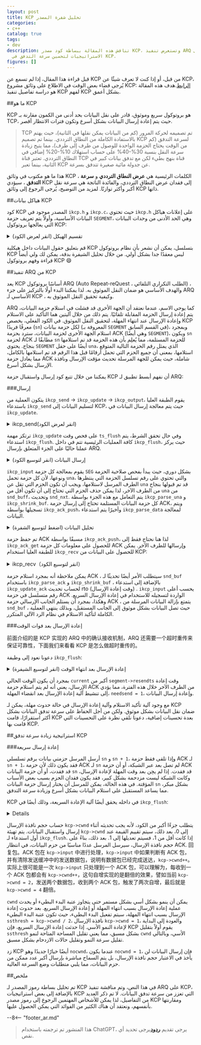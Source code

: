 ```yaml
---
layout: post
title: KCP تحليل شفرة المصدر
categories:
- c++
catalog: true
tags:
- dev
description: تناقش هذه المقالة ببساطة كود مصدر KCP، وتستعرض تنفيذ ARQ على KCP، وبعض
  الاستراتيجيات لتحسين سرعة التدفق في KCP.
figures: []
---
```


<meta property="og:title" content="KCP 源码剖析" />

قبل قراءة هذا المقال، إذا لم تسمع عن KCP من قبل، أو إذا كنت لا تعرف شيئًا عن KCP، يُرجى قضاء بعض الوقت في الاطلاع على وثائق مشروع KCP: [الرابط](https://github.com/skywind3000/kcp).هدف هذه المقالة هو دراسة تفاصيل تنفيذ KCP لفهم KCP بشكل أعمق.

##ما هو KCP

KCP هو بروتوكول سريع وموثوق، قادر على نقل البيانات بحد أدنى من الكمون مقارنة بـ TCP، حيث يتم إعادة إرسال البيانات بشكل أسرع وتكون فترات الانتظار أقصر.

> TCP تم تصميمه لحركة المرور (كم من البيانات يمكن نقلها في الثانية)، حيث يهتم بالاستفادة الكاملة من النطاق الترددي. بينما تم تصميم KCP لسرعة التدفق (كم من الوقت يحتاج الحزمة الواحدة للوصول من طرف إلى طرف)، مما يتيح زيادة سرعة النقل بنسبة 30%-40% على حساب استهلاك 10%-20% إضافي في النطاق الترددي. تعتبر قناة TCP قناة بنهج بطيء لكن مع تدفق بيانات كبير في الثانية، بينما تعبر KCP عن جدولة مائية صغيرة تتدفق بسرعة.

هذا ما هو مكتوب في وثائق KCP ، الكلمات الرئيسية هي **عرض النطاق الترددي** و **سرعة التدفق** ، سيؤدي KCP إلى فقدان عرض النطاق الترددي، والفائدة الناتجة هي سرعة نقل أكبر وأكثر توازنًا. لمزيد من التوضيح، يُرجى الرجوع إلى وثائق KCP ذاتها.

##هياكل بيانات KCP

كود KCP المصدر موجود في `ikcp.h` و `ikcp.c`، حيث تحتوي `ikcp.h` على إعلانات هياكل البيانات الأساسية، وأولاً يتم تعريف حزمة `SEGMENT`، وهي الحد الأدنى من وحدات البيانات التي يعالجها بروتوكول KCP:

<details>
<summary> تقسيم الهيكل (انقر لعرض الكود) </summary>
```cpp
//=====================================================================
// قطعة (segment) هي ببساطة حزمة بيانات واحدة
//=====================================================================
struct IKCPSEG
{
// عقدة القائمة المرتبطة، كلا من قائمة الإرسال والاستقبال هي هيكل القائمة المرتبطة هنا
    struct IQUEUEHEAD node;

رقم المحادثة، يكون نفس رقم المحادثة لنفس الجلسة
    IUINT32 conv;

// نوع数据包，例如 DATA 或 ACK
    IUINT32 cmd;

// بسبب قيود MTU، فإن حزم البيانات الكبيرة يتم تقسيمها إلى عدة حزم بيانات صغيرة، وهذا هو رقم الحزمة الصغيرة.
    IUINT32 frg

كل حزمة بيانات ستحمل معها حجم نافذة الاستلام الخاصة بالمُرسِل.
    IUINT32 wnd;

// وقت الإرسال، إذا كانت الحزمة ACK، ستُضبط على ts لحزمة المصدر
    IUINT32 ts;

// الرقم الذي يميز حزمة البيانات
    IUINT32 sn;

// تمثل جميع حزم البيانات التي أقل من una تم استلامها بنجاح ، وهذا معناه متطابق مع TCP: أقدم رقم تسلسل لم يتم الاعتراف به SND
    IUINT32 una;

// طول البيانات
    IUINT32 len;

// زمن إعادة الإرسال عند انتهاء المهلة
    IUINT32 resendts;

// مدة الانتظار للوقت المستنفد في المرة القادمة
    IUINT32 rto;

إعادة الإرسال السريع، عدد الحزم البيانات التي تم استلامها بعد هذه الحزمة، إذا تجاوزت قيمة معينة يتم تنشيط إعادة الإرسال السريع.
    IUINT32 fastack;

عدد المرات المرسلة
    IUINT32 xmit;

// البيانات
    char data[1];
};
```
</details>

بعد قراءة تعليق `SEGMENT`، يمكن بشكل عام ملاحظة أن أساس KCP هو أيضا بروتوكول ARQ، حيث يتم ضمان تسليم البيانات من خلال إعادة الإرسال التلقائي بعد فترة من الزمن. الآن دعنا نلقي نظرة على تعريف هيكل KCP `KCPCB`.

<details>
<summary> هيكل KCP (انقر لتوسيع الرمز) </summary>
```cpp
//---------------------------------------------------------------------
// IKCPCB
//---------------------------------------------------------------------
struct IKCPCB
{
// conv: رقم المحادثة
مترجم، مشغل: أقصى وحدة نقل، أقصى حجم لقطعة الرسالة
// state: حالة الجلسة، 0 صالحة، -1 مفصولة
    IUINT32 conv, mtu, mss, state;

// snd_una: انتظار رقم حزمة ACK
// snd_nxt: رقم حزمة البيانات التالية في انتظار الإرسال
// rcv_nxt: الحزمة التالية المنتظر استقبالها من البيانات
    IUINT32 snd_una, snd_nxt, rcv_nxt;

// ts_recent, ts_lastack: غير مستخدم
// ssthresh: عتبة بدء التباطؤ لضبط الازدحام
    IUINT32 ts_recent, ts_lastack, ssthresh;

// rx_rto: rto (توقيت إعادة الإرسال)، وقت إعادة الإرسال عند انتهاء المهلة
// rx_rttval, rx_srtt, rx_minrto: حساب المتغيرات الوسيطة لـ rto
    IINT32 rx_rttval, rx_srtt, rx_rto, rx_minrto;

// snd_wnd، rcv_wnd: حجم أقصى لنافذة الإرسال والاستقبال
// rmt_wnd: remote wnd ، حجم نافذة الاستقبال المتبقي للجهة البعيدة
// cwnd: الحجم القابل للإرسال
// استفسار: هل يجب إرسال علامة لرسالة التحكم؟
    IUINT32 snd_wnd, rcv_wnd, rmt_wnd, cwnd, probe;

// الوقت الحالي: الوقت الحالي
// interval: فترة التحديث
// ts_flush: الوقت القادم الذي يحتاج إلى التحديث
// xmit: عدد مرات فشل الإرسال
    IUINT32 current, interval, ts_flush, xmit;

// طول القائمة المرتبطة
    IUINT32 nrcv_buf, nsnd_buf;
    IUINT32 nrcv_que, nsnd_que;

// nodelay: التحكم في سرعة زيادة rto لإعادة الإرسال عند انتهاء المهلة
// updated: هل تم استدعاء ikcp_update سابقًا
    IUINT32 nodelay, updated;

// ts_probe, probe_wait: عندما تكون نافذة استلام الطرف الآخر 0 لفترة طويلة، يتم بدء الاستفسار بشكل دوري.
    IUINT32 ts_probe, probe_wait;

deal_link: الجانب الآخر غير مستجيب لفترة طويلة
// incr: تزيد: يشارك في حساب حجم نافذة الإرسال
    IUINT32 dead_link, incr;

// queue: حزم البيانات التي تتواصل مع طبقة المستخدم
// buf: حزمة البيانات المخزنة في البروتوكول
    struct IQUEUEHEAD snd_queue;
    struct IQUEUEHEAD rcv_queue;
    struct IQUEUEHEAD snd_buf;
    struct IQUEUEHEAD rcv_buf;

حتماً، سأقوم بترجمة المحتوى إلى اللغة العربية.
    IUINT32 *acklist;

// عدد الحزم المطلوبة التي تحتاج إلى تأكيد الاستلام
    IUINT32 ackcount;

// حجم الذاكرة في القائمة
    IUINT32 ackblock;

// بيانات تم تمريرها من مستوى المستخدم
    void *user;

// مكان لتخزين حزمة kcp
    char *buffer;

// عدد المرات التي تم فيها تفعيل إعادة النقل السريع (fastack)
    int fastresend;

عدد أقصى لإعادة النقل السريع
    int fastlimit;

// nocwnd: لا تأخذ في اعتبارك حجم نافذة الإرسال في بداية التشغيل البطيء
// stream: وضع التدفق
    int nocwnd, stream;

    // debug log
    int logmask;

// واجهة إرسال البيانات
    int (*output)(const char *buf, int len, struct IKCPCB *kcp, void *user);

    void (*writelog)(const char *log, struct IKCPCB *kcp, void *user);
};
```
</details>

قم بتعليق حقول البيانات داخل هيكلية KCP بتسلسل، يمكن أن نشعر بأن نظام بروتوكول KCP ليس معقدًا جدا بشكل أولي. من خلال تحليل الشيفرة بدقة، يمكن لك ولي أيضاً قراءة وفهم بروتوكول KCP :smile:

##تنفيذ ARQ من KCP

يعد KCP أساسًا بروتوكول ARQ (Auto Repeat-reQuest ، الطلب التكراري التلقائي) ، والهدف الأساسي هو ضمان النقل الموثوق به. لذا يمكننا البدء أولًا بالتركيز على جزء ARQ الأساسي لـ KCP ، وكيفية تحقيق النقل الموثوق به.

ARQ كما يوحي الاسم، عندما نعتقد أن الجهة الأخرى قد فشلت في استلام حزمة البيانات، يتم إعادة إرسال الحزمة المقابلة تلقائيًا. يتم ذلك من خلال آليتين هما التأكيد على الاستلام وإعادة الإرسال عند انتهاء المهلة، لتحقيق النقل الموثوق. في الكود الفعلي، يخصص KCP معرفًا فريدًا (`sn`) لكل حزمة بيانات (المعروفة بـ `SEGMENT` في القسم السابق)، وبمجرد استلام الجهة الأخرى لحزمة البيانات، سترد بحزمة ACK (وهي أيضًا `SEGMENT`)، ويكون `sn` لحزمة ACK مطابقًا لـ `sn` للحزمة المستلمة، مما يُعلِم بأن هذه الحزمة قد تم استلامها بنجاح. يحتوي `SEGMENT` أيضًا على حقل `una`، الذي يمثل رقم الحزمة التالية المتوقع استلامها، بمعنى أن جميع الحزم التي تحمل أرقامًا قبل هذا الرقم قد تم استلامها بالكامل، مما يعادل حزمة ACK شاملة، حيث يمكن للجهة المرسلة تحديث مؤقت الإرسال ونافذة الإرسال بشكل أسرع.

يمكننا من خلال تتبع كود إرسال واستقبال حزمة KCP أن نفهم أبسط تطبيق لـ ARQ:

###إرسال

يتكون العملية من `ikcp_send` -> `ikcp_update` -> `ikcp_output`، يقوم الطبقة العليا باستدعاء `ikcp_send` لتسليم البيانات إلى KCP، حيث يتم معالجة إرسال البيانات في `ikcp_update`.

<details>
<summary> ikcp_send(انقر لعرض الكود) </summary>
```cpp
//---------------------------------------------------------------------
واجهة إرسال البيانات، حيث يُستدعى المستخدم ikcp_send لإرسال البيانات عبر kcp
// user/upper level send, returns below zero for error
//---------------------------------------------------------------------
int ikcp_send(ikcpcb *kcp, const char *buffer, int len)
{
    IKCPSEG *seg;
    int count, i;

// mss لا يمكن أن تكون أقل من 1
    assert(kcp->mss > 0);
    if (len < 0) return -1;

    // append to previous segment in streaming mode (if possible)
    if (kcp->stream != 0) {
// معالجة وضع التدفق
        // ......
    }

// حساب الحزمة الفرعية، إذا كانت طول البيانات len أكبر من المss، فيجب تقسيمها إلى عدة حزم للإرسال، ويتعين على الطرف الآخر جمعها بعد الاستلام
    if (len <= (int)kcp->mss) count = 1;
    else count = (len + kcp->mss - 1) / kcp->mss;

    if (count >= (int)IKCP_WND_RCV) return -2;

    if (count == 0) count = 1;

// تقسيم
    for (i = 0; i < count; i++) {
حساب طول بيانات الحزمة، وتخصيص هيكل seg المقابل
        int size = len > (int)kcp->mss ? (int)kcp->mss : len;
        seg = ikcp_segment_new(kcp, size);
        assert(seg);
        if (seg == NULL) {
            return -2;
        }

قم بتعيين معلومات البيانات لـ seg ، حيث يُمثل frg رقم الحزمة المقسمة
        if (buffer && len > 0) {
            memcpy(seg->data, buffer, size);
        }
        seg->len = size;
        seg->frg = (kcp->stream == 0)? (count - i - 1) : 0;

// إضافة إلى نهاية snd_queue، وزيادة nsnd_qua بمقدار واحد
        iqueue_init(&seg->node);
        iqueue_add_tail(&seg->node, &kcp->snd_queue);
        kcp->nsnd_que++;
        if (buffer) {
            buffer += size;
        }
        len -= size;
    }

    return 0;
}
```
</details>

`ikcp_send` هو واجهة إرسال تُستدعى من الطبقة العلوية لبروتوكول KCP، حيث يجب على جميع البيانات التي يتم إرسالها عبر KCP أن تمر عبر هذه الواجهة. يقوم `ikcp_send` بعمل بسيط جدًا، حيث يقسم البيانات إلى حزم متعددة بناءً على `kcp->mss` (أقصى طول بيانات للحزمة) ويعين رقم تسلسلي لكل حزمة، ثم يُضاف في نهاية قائمة الإرسال `snd_queue`. الوضع التدفقي هو أن يُعامل البيانات المُرسلة عبر `ikcp_send` متتالية باعتبارها تدفقًا، حيث يتم ملء الأقسام غير الممتلئة أوتوماتيكيًا أولاً ثم تُخصص أقسام جديدة. لا نتحدث في هذا المقال عن تفاصيل التنفيذ، ولكن من المؤكد أنه بعد قراءة هذا المقال والنظر في الشفرة المصدرية، ستتمكن من فهمه بشكل أفضل.

بعد اكتمال استدعاء `ikcp_send`، يتم وضع البيانات في `snd_queue` الخاصة بـ KCP، لذا يحتاج KCP بعد ذلك إلى إيجاد فرصة لإرسال البيانات التي تنتظر الإرسال، وهذه الكودات موجودة في `ikcp_update` و `ikcp_flush`:

<details>
<summary> ikcp_update（انقر لتوسيع الكود） </summary>
```cpp
//---------------------------------------------------------------------
ikcp_update هو واجهة تُستدعى بانتظام من الطبقة العليا، تُستخدم لتحديث حالة "kcp" وإرسال البيانات.
// update state (call it repeatedly, every 10ms-100ms), or you can ask 
// ikcp_check when to call it again (without ikcp_input/_send calling).
// 'current' - current timestamp in millisec. 
//---------------------------------------------------------------------
void ikcp_update(ikcpcb *kcp, IUINT32 current)
{
    IINT32 slap;

    kcp->current = current;

// ikcp_flush سيتحقق من ذلك، يجب على الطبقة العليا أن تستدعي ikcp_update قبل أن تتمكن من استدعاء ikcp_flush، يُنصح باستخدام ikcp_update فقط
    if (kcp->updated == 0) {
        kcp->updated = 1;
        kcp->ts_flush = kcp->current;
    }

    slap = _itimediff(kcp->current, kcp->ts_flush);

    if (slap >= 10000 || slap < -10000) {
        kcp->ts_flush = kcp->current;
        slap = 0;
    }

    if (slap >= 0) {
وزمن تفريغ المخزون المقبل
        kcp->ts_flush += kcp->interval;
        if (_itimediff(kcp->current, kcp->ts_flush) >= 0) {
            kcp->ts_flush = kcp->current + kcp->interval;
        }
        ikcp_flush(kcp);
    }
}
```
</details>

ترتكز مهمة `ikcp_update` على فحص وقت `ts_flush` وفي حال تحقق الشرط، يتم استدعاء `ikcp_flush`. كافة العمليات الرئيسية تتم في داخل `ikcp_flush`، حيث يركز عملنا حاليًا على الجزء المتعلق بإرسال ARQ.

<details>
<summary> إرسال البيانات (انقر لتوسيع الكود) </summary>
```cpp
//---------------------------------------------------------------------
// ikcp_flush
//---------------------------------------------------------------------
void ikcp_flush(ikcpcb *kcp)
{
    IUINT32 current = kcp->current;

// buffer هو البيانات التي سيتم تمريرها إلى ikcp_output، ويتم تهيئته ليكون ثلاثة أضعاف حجم الحزمة
    char *buffer = kcp->buffer;
    char *ptr = buffer;
    int count, size, i;
    IUINT32 resent, cwnd;
    IUINT32 rtomin;
    struct IQUEUEHEAD *p;
    int change = 0;
    int lost = 0;
    IKCPSEG seg;

    // 'ikcp_update' haven't been called.
    if (kcp->updated == 0) return;

    seg.conv = kcp->conv;
    seg.cmd = IKCP_CMD_ACK;
    seg.frg = 0;

seg.wnd هو متغير يعبر عن حجم النافذة المتاحة حاليًا.
    seg.wnd = ikcp_wnd_unused(kcp);
    seg.una = kcp->rcv_nxt;
    seg.len = 0;
    seg.sn = 0;
    seg.ts = 0;

// إرسال تأكيد (ack)
// حساب نافذة الإرسال
    //...

// نقل حزم البيانات من طابور الإرسال إلى الذاكرة المؤقتة للإرسال
التحرك يتطلب تحقيق حجم نافذة الإرسال، عندما تمتلئ نافذة الإرسال، يتوقف التحرك
البيانات الموجودة في snd_buf هي البيانات التي يمكن إرسالها مباشرة إلى الطرف الآخر عن طريق استدعاء ikcp_output.
    while (_itimediff(kcp->snd_nxt, kcp->snd_una + cwnd) < 0) {
        IKCPSEG *newseg;
        if (iqueue_is_empty(&kcp->snd_queue)) break;

        newseg = iqueue_entry(kcp->snd_queue.next, IKCPSEG, node);

        iqueue_del(&newseg->node);
        iqueue_add_tail(&newseg->node, &kcp->snd_buf);
        kcp->nsnd_que--;
        kcp->nsnd_buf++;

        newseg->conv = kcp->conv;
        newseg->cmd = IKCP_CMD_PUSH;
        newseg->wnd = seg.wnd;
        newseg->ts = current;

// seg رقم تسلسلي فريد، في الواقع هو kcp->snd_nxt المتزايد.
        newseg->sn = kcp->snd_nxt++;

قم بضبط una هنا، وأبلغ الجهة الأخرى برقم التسلسل للحزمة المنتظرة التالية لاستقبالها
        newseg->una = kcp->rcv_nxt;
        newseg->resendts = current;
        newseg->rto = kcp->rx_rto;
        newseg->fastack = 0;
        newseg->xmit = 0;
    }

// حساب علامة الإعادة السريعة، وقت الانتظار في حالة المهلة
    // ...

// إرسال snd_buf
    for (p = kcp->snd_buf.next; p != &kcp->snd_buf; p = p->next) {
        IKCPSEG *segment = iqueue_entry(p, IKCPSEG, node);
        int needsend = 0;
        if (segment->xmit == 0) {
            // الإرسال لأول مرة
// set->xmit تشير إلى عدد الارسالات
// resendts وقت الانتظار لإعادة الإرسال بعد انتهاء المهلة
            needsend = 1;
            segment->xmit++;
            segment->rto = kcp->rx_rto;
            segment->resendts = current + segment->rto + rtomin;
        }
        else if (_itimediff(current, segment->resendts) >= 0) {
            // إعادة الإرسال بعد انتهاء المهلة
            // ...
        }
        else if (segment->fastack >= resent) {
// إعادة النقل السريع
            // ...
        }

        if (needsend) {
            int need;
            segment->ts = current;
            segment->wnd = seg.wnd;
            segment->una = kcp->rcv_nxt;

            size = (int)(ptr - buffer);
            need = IKCP_OVERHEAD + segment->len;

// كلما زادت البيانات في الذاكرة المؤقتة عن mtu، يجب إرسالها أولاً، لتجنب تقسيم الحزم في الطبقة السفلية قدر الإمكان.
            if (size + need > (int)kcp->mtu) {
                ikcp_output(kcp, buffer, size);
                ptr = buffer;
            }

قم بنسخ بيانات التحكم seg إلى الذاكرة buffer ، حيث يتولى الخوارزمية kcp معالجة مشكلة ترتيب البايتات بطريقتها الخاصة.
            ptr = ikcp_encode_seg(ptr, segment);

// إعادة نسخ البيانات
            if (segment->len > 0) {
                memcpy(ptr, segment->data, segment->len);
                ptr += segment->len;
            }


            if (segment->xmit >= kcp->dead_link) {
                kcp->state = (IUINT32)-1;
            }
        }
    }

    // flash remain segments
    size = (int)(ptr - buffer);
    if (size > 0) {
        ikcp_output(kcp, buffer, size);
    }

// حساب ssthresh، تحديث نافذة البدء البطيء
    // ...
}
```
</details>

نحن حاليًا نركز فقط على المنطق المتعلق بإرسال البيانات داخل `ikcp_flush`:

* أولاً، ستقوم KCP بنقل البيانات الموجودة في `snd_queue` إلى `snd_buf` بناءً على حجم نافذة الاستقبال في الطرف الآخر. الصيغة المستخدمة لحساب كمية النقل هي `num = snd_nxt - (snd_una + cwnd)`، مما يعني: أن أكبر رقم حزمة تم إرسالها بنجاح `snd_una` زائد حجم النافذة المنزلقة `cwnd` أكبر من رقم الحزمة التالية المراد إرسالها `snd_nxt`، لذا يمكن متابعة إرسال حزم بيانات جديدة. أثناء نقل `SEG`، يتم ضبط حقول التحكم.

انتقل عبر `snd_buf`، وإذا كان هناك حاجة لإرسال حزمة بيانات، قُم بنسخ البيانات إلى `buffer`، مع معالجة مشكلة ترتيب بتات البيانات لحقول التحكم باستخدام `ikcp_encode_seg`.

* أخيرًا، قم باستدعاء `ikcp_output` لإرسال البيانات الموجودة على `buffer`.

بهذا، أكملت KCP إرسال البيانات.

###接收

عملية接收与发送相反：`ikcp_input` -> `ikcp_update` -> `ikcp_recv`。用户在收到网络上的数据后，需要调用 `ikcp_input` 将其传递给 KCP 进行解析。在调用 `ikcp_update` 时，会向发送端回复 ACK 包，上层通过调用 `ikcp_recv` 来接收 KCP 解析后的数据。

<details>
<summary> استقبال البيانات (اضغط لتوسيع الكود) </summary>
```cpp
//---------------------------------------------------------------------
// input data
//---------------------------------------------------------------------
int ikcp_input(ikcpcb *kcp, const char *data, long size)
{
    IUINT32 prev_una = kcp->snd_una;
    IUINT32 maxack = 0, latest_ts = 0;
    int flag = 0;

// فحص الشرعية
    if (data == NULL || (int)size < (int)IKCP_OVERHEAD) return -1;

// البيانات قد تكون عدة حزم KCP، يتم التعامل معها بشكل دوري
    while (1) {
        IUINT32 ts, sn, len, una, conv;
        IUINT16 wnd;
        IUINT8 cmd, frg;
        IKCPSEG *seg;

// غير كافٍ لحزمة KCP واحدة، الخروج
        if (size < (int)IKCP_OVERHEAD) break;

قم أولاً بتحليل الحقول التحكمية.
        data = ikcp_decode32u(data, &conv);
        if (conv != kcp->conv) return -1;

        data = ikcp_decode8u(data, &cmd);
        data = ikcp_decode8u(data, &frg);
        data = ikcp_decode16u(data, &wnd);
        data = ikcp_decode32u(data, &ts);
        data = ikcp_decode32u(data, &sn);
        data = ikcp_decode32u(data, &una);
        data = ikcp_decode32u(data, &len);

        size -= IKCP_OVERHEAD;

        if ((long)size < (long)len || (int)len < 0) return -2;

فحص نوع حزمة البيانات
        if (cmd != IKCP_CMD_PUSH && cmd != IKCP_CMD_ACK &&
            cmd != IKCP_CMD_WASK && cmd != IKCP_CMD_WINS) 
            return -3;

        kcp->rmt_wnd = wnd;

// هنا una هي kcp->rcv_nxt للمرسل، بناءً على هذه البيانات، يمكن التخلص من الحزم التي تم تأكيد استلامها.
        ikcp_parse_una(kcp, una);
// بعد إزالة الحزم التي تم تأكيد استلامها، يتم تحديث snd_una للرقم التسلسلي التالي المراد إرساله
        ikcp_shrink_buf(kcp);

        if (cmd == IKCP_CMD_ACK) {
// حزمة ack
            // ...
        }
        else if (cmd == IKCP_CMD_PUSH) {
// حزمة البيانات
// إذا كان رقم حزمة البيانات المستلمة sn ضمن نافذة الاستقبال، فسيتم معالجته بشكل طبيعي، وإلا سيتم تجاهله مباشرة في انتظار إعادة الإرسال.
            if (_itimediff(sn, kcp->rcv_nxt + kcp->rcv_wnd) < 0) {

// يجب أن يتم إرسال حزمة ack لكل حزمة بيانات تم استلامها، وتسجيلها
                ikcp_ack_push(kcp, sn, ts);

// يتم استدعاء ikcp_parse_data لمعالجة البيانات المستلمة
                if (_itimediff(sn, kcp->rcv_nxt) >= 0) {
                    seg = ikcp_segment_new(kcp, len);
                    seg->conv = conv;
                    seg->cmd = cmd;
                    seg->frg = frg;
                    seg->wnd = wnd;
                    seg->ts = ts;
                    seg->sn = sn;
                    seg->una = una;
                    seg->len = len;

                    if (len > 0) {
                        memcpy(seg->data, data, len);
                    }

                    ikcp_parse_data(kcp, seg);
                }
            }
        }
        else if (cmd == IKCP_CMD_WASK) {
// حزمة نافذة الاستعلام
            // ...
        }
        else if (cmd == IKCP_CMD_WINS) {
// حزمة الرد من نافذة الاستعلام
            // ...
        }
        else {
            return -3;
        }

        data += len;
        size -= len;
    }

// معالجة منطق إعادة الإرسال السريع
    // ...

تحديث نافذة الإرسال
    // ...

    return 0;
}
```
</details>

`ikcp_input` يقوم بمعالجة كل حزمة `SEG` بشكل دوري، حيث يبدأ بفحص صلاحية الحزمة ونوعها، لأن كل حزمة تحمل `una`، والتي تحتوي على رقم تسلسل الحزمة التي ينتظرها الطرف المرسل لاستلامها، ويجب أن تكون الحزم التي تقل عن `una` قد تم قبولها بنجاح من الطرف الآخر، لذا يمكن حذف الحزم التي تحتاج إلى أن تكون أقل من `una` من `snd_buff`، وتحديث `snd_nxt`. يتم التعامل مع هذه الجزء بواسطة `ikcp_parse_una` و `ikcp_shrink_buf`. كل حزمة البيانات المستلمة تحتاج إلى إرسال حزمة ACK، ويتم تسجيلها بواسطة `ikcp_ack_push`، وأخيرًا يتم استدعاء `ikcp_parse_data` لمعالجة البيانات.

<details>
<summary> تحليل البيانات (اضغط لتوسيع الشفرة) </summary>
```cpp
void ikcp_parse_data(ikcpcb *kcp, IKCPSEG *newseg)
{
    struct IQUEUEHEAD *p, *prev;
    IUINT32 sn = newseg->sn;
    int repeat = 0;

// التحقق من الرقم التسلسلي
    if (_itimediff(sn, kcp->rcv_nxt + kcp->rcv_wnd) >= 0 ||
        _itimediff(sn, kcp->rcv_nxt) < 0) {
        ikcp_segment_delete(kcp, newseg);
        return;
    }

// ابحث عن الموقع الذي يجب أن يوضع فيه newseg، لأن seg المستلم قد يكون في ترتيب فوضوي.
    for (p = kcp->rcv_buf.prev; p != &kcp->rcv_buf; p = prev) {
        IKCPSEG *seg = iqueue_entry(p, IKCPSEG, node);
        prev = p->prev;
        if (seg->sn == sn) {
// تكرار الاستلام
            repeat = 1;
            break;
        }
        if (_itimediff(sn, seg->sn) > 0) {
            break;
        }
    }

// ضع newseg في المكان الصحيح داخل rcv_buf
    if (repeat == 0) {
        iqueue_init(&newseg->node);
        iqueue_add(&newseg->node, p);
        kcp->nrcv_buf++;
    }    else {
        ikcp_segment_delete(kcp, newseg);
    }

نقل البيانات من rcv_buf إلى rcv_queue
    while (! iqueue_is_empty(&kcp->rcv_buf)) {
        IKCPSEG *seg = iqueue_entry(kcp->rcv_buf.next, IKCPSEG, node);
// إذا كان رقم تسلسل seg هو الرقم المُنتظر استقباله، انتقل إلى rcv_queue
        if (seg->sn == kcp->rcv_nxt && kcp->nrcv_que < kcp->rcv_wnd) {
            iqueue_del(&seg->node);
            kcp->nrcv_buf--;
            iqueue_add_tail(&seg->node, &kcp->rcv_queue);
            kcp->nrcv_que++;
            kcp->rcv_nxt++;
        }    else {
            break;
        }
    }
}
```
</details>

`ikcp_parse_data` العمل الرئيسي هو وضع `newseg` في الموقع المناسب في `kcp->rcv_buf`، ونقل البيانات من `rcv_buf` إلى `rcv_queue`. موقع `rcv_buf` المناسب يعني أن `rcv_buf` مرتبة حسب ترتيب تسلسلي لـ `sn`، ويجب على `newseg` البحث عن الموقع المناسب بناءً على قيمة `sn` الخاصة به. يجب نقل البيانات الموجودة على `rcv_buf` إلى `rcv_queue` بشرط أن يكون رقم حزمة البيانات في `rcv_buf` يساوي رقم الحزمة الذي ينتظره KCP `kcp->rcv_nxt`، وبعد نقل حزمة بيانات واحدة، يجب تحديث `kcp->rvc_nxt` ثم معالجة الحزمة التالية.

بعد `ikcp_input`، ستقوم الطبقة العليا عند استدعاء `ikcp_update` بإرسال حزمة ACK، بينما استدعاء `ikcp_recv` سيعيد البيانات الفعالة للطبقة العليا. `ikcp_update` و `ikcp_recv` مستقلان عن بعضهما، ولا توجد متطلبات لترتيب الاستدعاء، بل يعتمد ذلك على توقيت استدعاء الطبقة العليا. دعونا نلقي نظرة أولاً على الجزء المتعلق بإرسال ACK داخل `ikcp_update`:

<details>
<summary> رد ACK (انقر لعرض الكود) </summary>
```cpp
تم تحديث ذلك مسبقا، ikcp_update يستدعي في النهاية ikcp_flush.
void ikcp_flush(ikcpcb *kcp, IUINT32 current)
{
    // ...

// رد حزمة ACK
    count = kcp->ackcount;
    for (i = 0; i < count; i++) {
        size = (int)(ptr - buffer);
        if (size + (int)IKCP_OVERHEAD > (int)kcp->mtu) {
            ikcp_output(kcp, buffer, size);
            ptr = buffer;
        }
        ikcp_ack_get(kcp, i, &seg.sn, &seg.ts);
        ptr = ikcp_encode_seg(ptr, &seg);
    }

    kcp->ackcount = 0;

    // ...
}
```
</details>

تم حفظ حزمة ACK مسبقًا بواسطة `ikcp_ack_push`، لذا هنا نحتاج فقط إلى `ikcp_ack_get` للحصول على معلومات كل حزمة ACK وإرسالها للطرف الآخر. يمكن للطبقة العليا استخدام `ikcp_recv` للحصول على البيانات من KCP:

<details>
<summary> ikcp_recv（انقر لتوسيع الكود） </summary>
```cpp
//---------------------------------------------------------------------
// user/upper level recv: returns size, returns below zero for EAGAIN
//---------------------------------------------------------------------
int ikcp_recv(ikcpcb *kcp, char *buffer, int len)
{
    struct IQUEUEHEAD *p;
    int ispeek = (len < 0)? 1 : 0;
    int peeksize;
    int recover = 0;
    IKCPSEG *seg;
    assert(kcp);

// بعض فحوصات الفعالية
    if (iqueue_is_empty(&kcp->rcv_queue))
        return -1;
    if (len < 0) len = -len;

حساب طول البيانات التي يمكن إرجاعها
    peeksize = ikcp_peeksize(kcp);

    if (peeksize < 0)
        return -2;
    if (peeksize > len)
        return -3;

// التحقق من نافذة الاستقبال
    if (kcp->nrcv_que >= kcp->rcv_wnd)
        recover = 1;

تمامًا، هيا لنبدأ:

// استعراض قائمة rcv_queue، ونسخ البيانات إلى buffer
    for (len = 0, p = kcp->rcv_queue.next; p != &kcp->rcv_queue; ) {
        int fragment;
        seg = iqueue_entry(p, IKCPSEG, node);
        p = p->next;

        if (buffer) {
            memcpy(buffer, seg->data, seg->len);
            buffer += seg->len;
        }

        len += seg->len;

// تحديد الحزمة
        fragment = seg->frg;

// إزالة حزمة البيانات
        if (ispeek == 0) {
            iqueue_del(&seg->node);
            ikcp_segment_delete(kcp, seg);
            kcp->nrcv_que--;
        }

// تم نسخ جميع العقود الفرعية، خروج من الحلقة
        if (fragment == 0)
            break;
    }

    assert(len == peeksize);

// تفرغت قائمة الاستقبال (rcv_queue) قليلاً، حاول المتابعة في نقل البيانات من مخزن الاستقبال (rcv_buf) إلى قائمة الاستقبال (rcv_queue)
    while (! iqueue_is_empty(&kcp->rcv_buf)) {
        seg = iqueue_entry(kcp->rcv_buf.next, IKCPSEG, node);
        if (seg->sn == kcp->rcv_nxt && kcp->nrcv_que < kcp->rcv_wnd) {
            iqueue_del(&seg->node);
            kcp->nrcv_buf--;
            iqueue_add_tail(&seg->node, &kcp->rcv_queue);
            kcp->nrcv_que++;
            kcp->rcv_nxt++;
        }    else {
            break;
        }
    }

    return len;
}
```
</details>

`ikcp_recv` تُعيد كل استدعاء حزمة بيانات كاملة واحدة فقط، ويمكن للطبقة العليا الاستمرار في الاستدعاء حتى لا يعود هناك أي بيانات. منطق الدالة بسيط جدًا، حيث يقوم بنسخ البيانات من `rcv_queue` إلى `buffer` الذي تم تمريره من الطبقة العليا، ومن هنا يكون الطرف المتلقى قد أتم معالجة حزمة البيانات المستقبلة.

عندما يُعالج الطرف العائد حزمة البيانات، يُرسل باكت ACK إلى الطرف الإرسال، دعونا نلقي نظرة على كيفية تلقي الطرف الإرسال باكت ACK.

<details>
<summary> معالجة حزمة ACK (انقر للتوسيع على الكود) </summary>
```cpp
int ikcp_input(ikcpcb *kcp, const char *data, long size)
{
    // ...
    IUINT32 maxack = 0, latest_ts = 0;
    // ...
    while (1) {
        // ...
// ts هو kcp-> current للطرف الآخر
        data = ikcp_decode32u(data, &ts);
        data = ikcp_decode32u(data, &sn);

        if (cmd == IKCP_CMD_ACK) {
            // تحديث rot
            if (_itimediff(kcp->current, ts) >= 0) {
                ikcp_update_ack(kcp, _itimediff(kcp->current, ts));
            }
// تحديث snd_buf
            ikcp_parse_ack(kcp, sn);
            ikcp_shrink_buf(kcp);

maxack = أكبر رقم تسلسلي (sn) في كل حزم ACK لإدخال هذه المرة
            if (flag == 0) {
                flag = 1;
                maxack = sn;
                latest_ts = ts;
            }    else {
                if (_itimediff(sn, maxack) > 0) {
                #ifndef IKCP_FASTACK_CONSERVE
                    maxack = sn;
                    latest_ts = ts;
                #else
                    if (_itimediff(ts, latest_ts) > 0) {
                        maxack = sn;
                        latest_ts = ts;
                    }
                #endif
                }
            }
        }
        // ...
    }

إذا تم استلام حزمة ACK، قم بتسجيلها لاستخدامها في إعادة الارسال السريع
    if (flag != 0) {
        ikcp_parse_fastack(kcp, maxack, latest_ts);
    }
}
```
</details>

يمكن ملاحظة أنه بمجرد استلام حزمة ACK ، سيتطلب الأمر أيضًا تحديثًا لـ `snd_buf` باستخدام `ikcp_parse_ack` و `ikcp_shrink_buf` ، بالإضافة إلى استدعاء `ikcp_update_ack` لحساب تحديث rto (وقت إعادة الإرسال) . `ikcp_input` يحسب أعلى رقم متسلسل في حزمة ACK الواردة لتسجيله للاستخدام في إعادة الإرسال السريع. وهكذا، بمجرد أن يستلم الجانب الإرسالي حزمة ACK ، يتمتع بإزالة البيانات المرسلة من `snd_buf` ، حيث تصل البيانات بشكل موثوق إلى الجانب المستقبل، وبذلك ينتهي العملية الكاملة لتأكيد الاستلام في نظام الرد الآلي المتكرر.

###إعادة الإرسال بعد فوات الوقت

前面介绍的是 KCP 实现的 ARQ 中的确认接收机制，ARQ 还需要一个超时重传来保证可靠性，下面我们来看看 KCP 是怎么做超时重传的。

دعونا نعود إلى وظيفة `ikcp_flush`:

<details>
<summary> إعادة الإرسال بعد انتهاء الوقت (انقر لتوسيع الشيفرة) </summary>
```cpp
void ikcp_flush(ikcpcb *kcp)
{
    // ...
// إرسال snd_buf
    for (p = kcp->snd_buf.next; p != &kcp->snd_buf; p = p->next) {
        IKCPSEG *segment = iqueue_entry(p, IKCPSEG, node);
        int needsend = 0;
        if (segment->xmit == 0) {
// على المرة الأولى
            needsend = 1;
            segment->xmit++;
            // تعيين segment->rto
قم بحساب وقت إعادة البث الذي يتجاوز وقت الانتهاء الذاتي الخاص بـ segment->resendts عن طريق segment->rto.
            segment->rto = kcp->rx_rto;
            segment->resendts = current + segment->rto + rtomin;
        }
        else if (_itimediff(current, segment->resendts) >= 0) {
// إعادة الإرسال بعد انتهاء المهلة
            needsend = 1;
            segment->xmit++;
            kcp->xmit++;
التحكم بوقت إعادة الإرسال التالي بعد تأخير
            if (kcp->nodelay == 0) {
                segment->rto += kcp->rx_rto;
            }    else {
                segment->rto += kcp->rx_rto / 2;
            }
            segment->resendts = current + segment->rto;
            lost = 1;
        }
        else if (segment->fastack >= resent) {
إعادة النقل السريع
            // ...
        }
        if (needsend) {
إرسال البيانات
            // ...
        }
    // ...
}
```
</details>

بمجرد أن يكون الوقت الحالي `current` أكبر من `segment->resendts` وقت إعادة الإرسال، يعني أنه لم يتم استلام حزمة ACK من الطرف الآخر خلال هذه الفترة، مما يؤدي إلى تنشيط آلية إعادة الإرسال بعد انقضاء المهلة، `needsend = 1`، وإعادة إرسال البيانات.

مع وجود آلية تأكيد الاستلام وآلية إعادة الإرسال في حالة حدوث مهلة، يمكن لـ KCP ضمان نقل البيانات بشكل موثوق. ولكن من أجل الحفاظ على سرعة تدفق البيانات بشكل أكثر استقرارًا، قامت KCP بعدة تحسينات إضافية، دعونا نلقي نظرة على التحسينات التي قامت بها KCP.

##استراتيجية زيادة سرعة تدفق KCP

###إعادة إرسال سريعة

أرسل المرسل حزمتي بيانات برقم تسلسلي `sn` و `sn + 1`، وإذا تلقى فقط حزمة ACK لـ `sn + 1`، فقد يكون ذلك لأن حزمة ACK لـ `sn` لم تصل بعد عبر الشبكة، أو أن حزمة ACK قد فقدت، أو أن حزمة البيانات `sn` قد فقدت. إذا لم يحِن بعد وقت المهلة لإعادة الإرسال، وكانت الشبكة ليست مزدحمة بشكل كبير، فقد يكون فقدان الحزم بسبب بعض الأسباب المؤقتة. في هذه الحالة، يمكن للمرسل أن يختار إرسال حزمة البيانات `sn` بشكل مبكر، مما يساعد المستقبل على استلام البيانات بشكل أسرع وزيادة سرعة التدفق.

KCP في داخله يحقق أيضًا آلية الإعادة السريعة، وذلك أيضًا في `ikcp_flush`:

<details>
<ملخص> إعادة النقل السريع (انقر لعرض الشيفرة) </ملخص>
```cpp
void ikcp_flush(ikcpcb *kcp)
{
    // ...
    resent = (kcp->fastresend > 0)? (IUINT32)kcp->fastresend : 0xffffffff;

// إرسال snd_buf
    for (p = kcp->snd_buf.next; p != &kcp->snd_buf; p = p->next) {
        IKCPSEG *segment = iqueue_entry(p, IKCPSEG, node);
        int needsend = 0;
        if (segment->xmit == 0) {
            // ...
        }
        else if (_itimediff(current, segment->resendts) >= 0) {
            // ...
        }
        else if (segment->fastack >= resent) {
// إعادة الإرسال السريعة
            if ((int)segment->xmit <= kcp->fastlimit ||
                kcp->fastlimit <= 0) {
                needsend = 1;
                segment->xmit++;
                segment->fastack = 0;
                segment->resendts = current + segment->rto;
                change++;
            }
        }
        if (needsend) {
// إرسال البيانات
            // ...
        }
    // ...
}
```
</details>

يجب على المرسل أن يعيد الإرسال بسرعة، هناك شرطان:
* عندما `segment->fastack >= resent` يصبح `resent` معلمة قابلة للتكوين في `kcp->fastresend`، وعند تعيينها كقيمة 0، ستُعطل الإعادة السريعة. يُعين `segment->fastack` في دالة `ikcp_parse_fastack`، وهذه الدالة تُستدعى في `ikcp_input`، حيث يتم زيادة `segment->fastack` لجميع الحزم التي تكون رقم تسلسلها `sn` أقل من `maxack`، الذي يُحسب بناءً على `ikcp_input`، وبالتالي، يُمثل `segment->fastack` عدد حزم وصلت تسلسلها أكبر من `sn`.
* `segment->xmit <= kcp->fastlimit || kcp->fastlimit <= 0`، `setgment->xmit` هو عدد مرات الإرسال، و `kcp->fastlimit` هو الحد الأقصى القابل للتكوين لعدد مرات الإعادة السريعة، ويجب أن يكون عدد مرات الإرسال أقل من الحد الأقصى لعدد مرات الإعادة السريعة.

بمجرد تحقيق شروط إعادة النقل السريعة أعلاه، سيقوم KCP بتنفيذ إعادة النقل السريعة، يجب ملاحظة أن إعادة النقل السريعة لن تعيد تعيين وقت إعادة النقل مكانه، فإن الوقت الأصلي للإعادة سيظل ساري المفعول.

###تقليل زمن إعادة الإرسال في حالة انتهاء المهلة

تعتبر إعادة الإرسال عند انتهاء المهلة آلية جيدة، لكنها تستغرق وقتًا طويلاً. وفقًا لاستراتيجية TCP، يتضاعف وقت إعادة الإرسال بعد كل انتهاء مهلة، مما يؤدي إلى تضخم سريع في وقت الانتظار. خلال فترة الانتظار، قد يكون من المحتمل أن يكون نافذة الاستقبال في الطرف المستقبل قد نفدت، ولا يمكنها استقبال بيانات جديدة، بينما يكون رقم تسلسل الحزمة المعلقة في المقدمة، ولا يمكن للطرف المستقبل إعادة كل البيانات إلى الطبقة العليا حتى يستقبل حزمة إعادة الإرسال. في هذه الحالة، تكون سرعة الشبكة تقريبًا صفرًا. قامت KCP بإضافة إعدادات يمكن أن تخفف من زيادة وقت الانتظار، كما أنها لن تتضاعف. من خلال إعداد `kcp->nodelay` يمكن التحكم في زيادة وقت الانتظار ليكون فقط بمقدار ضعف RTO أو 0.5 ضعف RTO، مما يساعد في تقليل زيادة وقت الانتظار ويساعد الشبكة على استعادة سرعتها بشكل أسرع.

###تحديث نافذة الإرسال

إرسال النافذة تعبر عن عدد حزم البيانات المنقولة في نفس الوقت، كلما كانت النافذة أكبر، زادت كمية البيانات التي يتم نقلها في نفس الوقت وزادت سرعة التدفق، ولكن إذا كانت النافذة كبيرة جدًا، فقد يؤدي ذلك إلى ازدحام الشبكة، وزيادة معدل فقدان الحزم، وزيادة إعادة إرسال البيانات، مما يؤدي إلى انخفاض سرعة التدفق. لذا، يجب تحديث نافذة الإرسال باستمرار وفقًا لحالة الشبكة، لتقترب ببطء من المثالية. كود نافذة الإرسال في KCP:

<details>
<summary> نافذة الإرسال (انقر لتوسيع الشيفرة) </summary>
```cpp
ikcpcb* ikcp_create(IUINT32 conv, void *user)
{
    // ...
// snd_wnd، rcv_wnd حجم缓冲区 للإرسال والاستقبال
    kcp->snd_wnd = IKCP_WND_SND;    // 32
    kcp->rcv_wnd = IKCP_WND_RCV;    // 128
// حجم نافذة الاستقبال البعيدة              // 128
    kcp->rmt_wnd = IKCP_WND_RCV
// 初始化发送窗口 cwnd 为 0
    kcp->cwnd = 0;
// إرسال حجم البايتات في النافذة ، تشارك في حساب cwnd
    kcp->incr = 0
// حد بدء التباطؤ، slow start threshold
    kcp->ssthresh = IKCP_THRESH_INIT;
نعتذر، هذه الجملة لا يمكن ترجمتها إلى اللغة العربية بالشكل المطلوب.
    kcp->nocwnd = 0;
    // ...
}

void ikcp_flush(ikcpcb *kcp)
{
    // ...
عند إرسال البيانات، يتم حساب حجم نافذة الإرسال أولاً، وهو القيمة الصغرى بين حجم الذاكرة المؤقتة للإرسال وحجم نافذة الاستقبال للطرف الآخر.
    cwnd = _imin_(kcp->snd_wnd, kcp->rmt_wnd);
يجب أيضا أن نأخذ في الاعتبار kcp->cwnd، والذي يعتبر نافذة الإرسال المحدّثة بشكل مستمر.
    if (kcp->nocwnd == 0) cwnd = _imin_(kcp->cwnd, cwnd);

// بناءً على حجم cwnd، ينتقل snd_queue إلى snd_buf
    while (_itimediff(kcp->snd_nxt, kcp->snd_una + cwnd) < 0) {
    }
// إرسال البيانات
    resent = (kcp->fastresend > 0)? (IUINT32)kcp->fastresend : 0xffffffff;
// تفعيل إعادة الإرسال بسبب انتهاء المهلة lost = 1
// زيادة تغيير معالجة إعادة الإرسال السريع

// تحديث عتبة بدء التشغيل البطيء ونافذة الإرسال
    if (change) {
// إذا تم تفعيل الإعادة السريعة، يتم تعيين ssthresh إلى نصف عدد الحزم التي يتم نقلها عبر الشبكة.
        IUINT32 inflight = kcp->snd_nxt - kcp->snd_una;
        kcp->ssthresh = inflight / 2;
        if (kcp->ssthresh < IKCP_THRESH_MIN)
            kcp->ssthresh = IKCP_THRESH_MIN;

// يتم إعادة إرسال النافذة عندما تكون أكبر من الحد الأدنى المضبوط، بالإضافة إلى البيانات المتعلقة بالإعادة السريعة.
        kcp->cwnd = kcp->ssthresh + resent;
        kcp->incr = kcp->cwnd * kcp->mss;
    }

    if (lost) {
// إذا كان هناك إعادة إرسال بسبب مهلة، يتم تفعيل الإقلاع البطيء، و تكون عتبة ssthresh نصف حجم نافذة الإرسال.
        kcp->ssthresh = cwnd / 2;
        if (kcp->ssthresh < IKCP_THRESH_MIN)
            kcp->ssthresh = IKCP_THRESH_MIN;
// إعادة إرسال النافذة إلى 1 ، وزيادة التباطؤ من جديد
        kcp->cwnd = 1;
        kcp->incr = kcp->mss;
    }

    if (kcp->cwnd < 1) {
// لأن القيمة الأولية هي 0، ستتم إعادة ضبطها هنا إلى 1
        kcp->cwnd = 1;
        kcp->incr = kcp->mss;
    }
}

int ikcp_input(ikcpcb *kcp, const char *data, long size)
{
    IUINT32 prev_una = kcp->snd_una;
معالجة البيانات المستلمة

    while (1) {
        // ...
        data = ikcp_decode16u(data, &wnd)
// rmt_wnd هو حجم نافذة الاستقبال للطرف الآخر
        kcp->rmt_wnd = wnd
        // ...
// معالجة البيانات
    }

آخر تحديث لنافذة الإرسال
// إذا كان kcp->snd_una - prev_una > 0 ، فهذا يعني أنه قد تم استقبال ACK في الإدخال الحالي وأن حافظة الإرسال snd_buf قد تغيرت
    if (_itimediff(kcp->snd_una, prev_una) > 0) {
//再判断对方的接收窗口
        if (kcp->cwnd < kcp->rmt_wnd) {
            IUINT32 mss = kcp->mss;

            if (kcp->cwnd < kcp->ssthresh) {
// أقل من قيمة عتبة بداية التباطؤ، زيادة مضاعفة
                kcp->cwnd++;
                kcp->incr += mss;

            }    else {
// بعد تجاوز عتبة البدء البطيء، يتم تحديث incr من خلال المعادلة، ومن ثم يتم حساب cwnd
                if (kcp->incr < mss) kcp->incr = mss;
                kcp->incr += (mss * mss) / kcp->incr + (mss / 16);
                if ((kcp->cwnd + 1) * mss <= kcp->incr) {
                    kcp->cwnd++;
                }
            }
// يجب مقارنة القيم التي تم تحديثها مع rmt_wnd من جديد
            if (kcp->cwnd > kcp->rmt_wnd) {
                kcp->cwnd = kcp->rmt_wnd;
                kcp->incr = kcp->rmt_wnd * mss;
            }
        }
    }
}
```
</details>

حساب حجم نافذة الإرسال `kcp->cwnd` يتطلب جزءًا أكبر من الكود، لأنه يجب تحديثه أثناء إرسال واستقبال البيانات. يتم تهيئة `kcp->cwnd` إلى 0،
بعد ذلك، سيتم تقييم القيمة عند أول استدعاء لـ `ikcp_flush`. إذا كانت أقل من 1، فسيتم تعديلها إلى 1. بعد ذلك، بناءً على حجم نافذة الإرسال، سيرسل المرسل عددًا مناسبًا من حزم البيانات، في انتظار ACK.
回复包。ACK 包在 `kcp->input` 中进行处理，`kcp->input` 中如果判断有 ACK 包，并有清除发送缓冲中的发送数据包，说明有数据包已经完成送达，`kcp->cwnd++`。实际上很可能是一次 `kcp->input` 只处理到一个 ACK 包，可以理解为，每收到一个 ACK 包都会有 `kcp->cwnd++`，这句自增实现的是翻倍的效果，譬如当前 `kcp->cwnd = 2`，发送两个数据包，收到两个 ACK 包，触发了两次自增，最后就是 `kcp->cwnd = 4` 翻倍。

`cwnd` يمكن أن ينمو بشكل أسي بشكل مستمر حتى يتجاوز عتبة البدء البطيء أو يحدث عملية إعادة الإرسال بسبب انتهاء المهلة أو إعادة الإرسال السريع. بعد حدوث إعادة الإرسال بسبب انتهاء المهلة، سيتم تفعيل البدء البطيء، حيث تكون عتبة البدء البطيء `ssthresh = kcp->cwnd / 2`، نافذة الإرسال `kcp->cwnd = 1`، والعودة إلى البداية لإعادة النمو الأسي. إذا حدثت إعادة الإرسال السريع، فإن KCP يقوم أولاً بتقليل `ssthresh` بشكل مسبق، مما يعني تقليل المساحة المتاحة لنمو `cwnd` الأسي، وبالتالي تقليل سرعة النمو وتقليل حالات الازدحام بشكل مسبق.

زد KCP أيضًا خيارًا جديدًا وهو `nocwnd`، عندما يكون `nocwnd = 1`، فإن إرسال البيانات لن يأخذ في الاعتبار حجم نافذة الإرسال، بل يتم السماح مباشرة بإرسال أكبر عدد ممكن من حزم البيانات، مما يلبي متطلبات وضع السرعة العالية.

##ملخص

تم تحليل بساطة رموز المصدر لـ KCP في هذا النص، وتم مناقشة تنفيذ ARQ على KCP، بالإضافة إلى بعض استراتيجيات KCP التي تعزز من سرعة تدفق البيانات. لا تم ذكر العديد من التفاصيل، لذا يمكن للأشخاص المهتمين الرجوع إلى رموز مصدر KCP ومقارنتها بأنفسهم، ونعتقد أن هناك الكثير من الفوائد التي يمكن الحصول عليها.

--8<-- "footer_ar.md"


> هذا المنشور تم ترجمته باستخدام ChatGPT، يرجى تقديم [**ردود**](https://github.com/disenone/wiki_blog/issues/new)يرجى تحديد أي نقص. 
